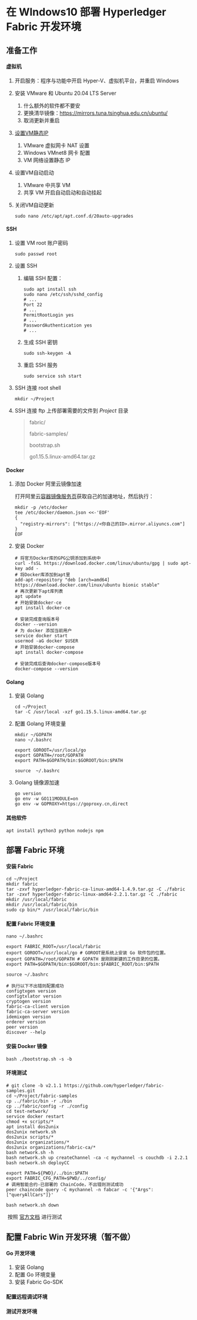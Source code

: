 # 在 WIndows10 部署 Hyperledger Fabric 开发环境

## 准备工作

#### 虚拟机

1.  开启服务：程序与功能中开启 Hyper-V、虚拟机平台，并重启 Windows

2.  安装 VMware 和 Ubuntu 20.04 LTS Server

    1.  什么额外的软件都不要安
    2.  更换清华镜像：https://mirrors.tuna.tsinghua.edu.cn/ubuntu/
    3.  取消更新并重启

3.  [设置VM静态IP](https://my.oschina.net/u/4271740/blog/4437308)

    1.  VMware 虚拟网卡 NAT 设置
    2.  Windows VMnet8 网卡 配置
    3.  VM 网络设置静态 IP

4.  设置VM自动启动

    1.  VMware 中共享 VM
    2.  共享 VM 开启自动启动和自动挂起

5.  关闭VM自动更新

    ```shell
    sudo nano /etc/apt/apt.conf.d/20auto-upgrades
    ```

#### SSH

1.  设置 VM root 账户密码

    ```shell
    sudo passwd root
    ```

2. 设置 SSH

   1. 编辑 SSH 配置：

      ```shell
      sudo apt install ssh
      sudo nano /etc/ssh/sshd_config
      # ...
      Port 22
      # ...
      PermitRootLogin yes
      # ...
      PasswordAuthentication yes
      # ...
      ```

   2.  生成 SSH 密钥

       ```shell
       sudo ssh-keygen -A
       ```

   3.  重启 SSH 服务

       ```shell
       sudo service ssh start
       ```

3.  SSH 连接 root shell

    ```shell
    mkdir ~/Project
    ```

4.  SSH 连接 ftp 上传部署需要的文件到 *Project* 目录

    

    >   fabric/
    >
    >   fabric-samples/
    >
    >   bootstrap.sh
    >
    >   go1.15.5.linux-amd64.tar.gz

#### Docker

1.  添加 Docker 阿里云镜像加速

    打开阿里云[容器镜像服务页](https://cn.aliyun.com/product/acr)获取自己的加速地址，然后执行：

    ```shell
    mkdir -p /etc/docker
    tee /etc/docker/daemon.json <<-'EOF'
    {
      "registry-mirrors": ["https://<你自己的ID>.mirror.aliyuncs.com"]
    }
    EOF
    ```

2.  安装 Docker

    ```shell
    # 将官方Docker库的GPG公钥添加到系统中
    curl -fsSL https://download.docker.com/linux/ubuntu/gpg | sudo apt-key add -
    # 将Docker库添加到apt里
    add-apt-repository "deb [arch=amd64] https://download.docker.com/linux/ubuntu bionic stable"
    # 再次更新下apt库列表
    apt update
    # 开始安装docker-ce
    apt install docker-ce
    
    # 安装完成查询版本号
    docker --version
    # 为 docker 添加当前用户
    service docker start
    usermod -aG docker $USER
    # 开始安装docker-compose
    apt install docker-compose
    
    # 安装完成后查询docker-compose版本号
    docker-compose --version
    ```


#### Golang

1.  安装 Golang

    ```shell
    cd ~/Project
    tar -C /usr/local -xzf go1.15.5.linux-amd64.tar.gz
    ```

2.  配置 Golang 环境变量

    ```shell
    mkdir ~/GOPATH
    nano ~/.bashrc
    
    export GOROOT=/usr/local/go 
    export GOPATH=/root/GOPATH 
    export PATH=$GOPATH/bin:$GOROOT/bin:$PATH
    
    source  ~/.bashrc
    ```

3.  Golang 镜像源加速

    ```shell
    go version
    go env -w GO111MODULE=on
    go env -w GOPROXY=https://goproxy.cn,direct
    ```

#### 其他软件

```shell
apt install python3 python nodejs npm
```

## 部署 Fabric 环境

#### 安装 Fabric

```shell
cd ~/Project
mkdir fabric
tar -zxvf hyperledger-fabric-ca-linux-amd64-1.4.9.tar.gz -C ./fabric
tar -zxvf hyperledger-fabric-linux-amd64-2.2.1.tar.gz -C ./fabric
mkdir /usr/local/fabric
mkdir /usr/local/fabric/bin
sudo cp bin/* /usr/local/fabric/bin
```

#### 配置 Fabric 环境变量

```shell
nano ~/.bashrc 

export FABRIC_ROOT=/usr/local/fabric
export GOROOT=/usr/local/go # GOROOT是系统上安装 Go 软件包的位置。
export GOPATH=/root/GOPATH # GOPATH 是刚刚新建的工作目录的位置。
export PATH=$GOPATH/bin:$GOROOT/bin:$FABRIC_ROOT/bin:$PATH

source ~/.bashrc

# 执行以下不出错则配置成功
configtxgen version  
configtxlator version 
cryptogen version 
fabric-ca-client version 
fabric-ca-server version 
idemixgen version 
orderer version 
peer version
discover --help
```

#### 安装 Docker 镜像

```shell
bash ./bootstrap.sh -s -b
```

#### 环境测试

```shell
# git clone -b v2.1.1 https://github.com/hyperledger/fabric-samples.git
cd ~/Project/fabric-samples
cp ../fabric/bin -r ./bin
cp ../fabric/config -r ./config
cd test-network/
service docker restart
chmod +x scripts/*	
apt install dos2unix
dos2unix network.sh
dos2unix scripts/*
dos2unix organizations/*
dos2unix organizations/fabric-ca/*
bash network.sh -h
bash network.sh up createChannel -ca -c mychannel -s couchdb -i 2.2.1
bash network.sh deployCC

export PATH=${PWD}/../bin:$PATH
export FABRIC_CFG_PATH=$PWD/../config/
# 调用智能合约-已部署的 ChainCode，不出错则测试成功
peer chaincode query -C mychannel -n fabcar -c '{"Args":["queryAllCars"]}'

bash network.sh down
```

​	按照 [官方文档](https://hyperledger-fabric.readthedocs.io/en/latest/test_network.html) 进行测试

## 配置 Fabric Win 开发环境（暂不做）

#### Go 开发环境

1.  安装 Golang
2.  配置 Go 环境变量
3.  安装 Fabric Go-SDK

#### 配置远程调试环境

#### 测试开发环境